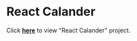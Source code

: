 # React Calander
Click <b>[here](https://felekwebs-react-calander.netlify.com//)</b> to view "React Calander" project.
